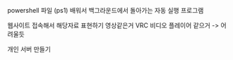 powershell 파일 (ps1) 배워서 백그라운드에서 돌아가는  자동 실행 프로그램

웹사이트 접속해서 해당자료 표현하기 영상같은거
VRC 비디오 플레이어 같으거 -> 어려울듯

개인 서버 만들기

